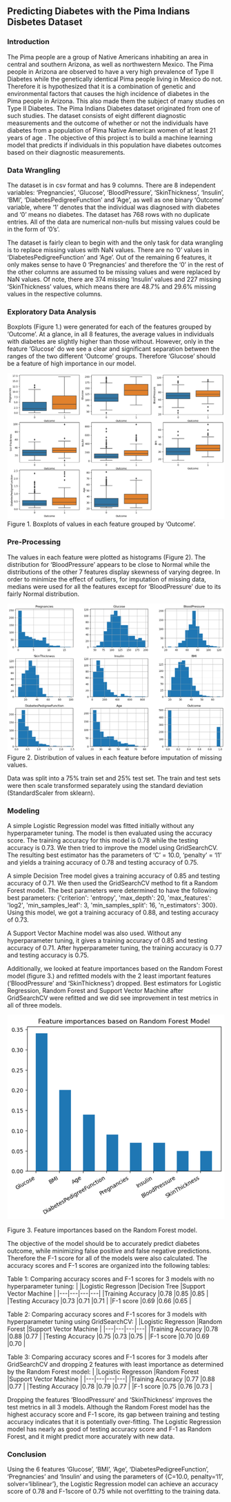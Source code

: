 ## Predicting Diabetes with the Pima Indians Disbetes Dataset

### Introduction

The Pima people are a group of Native Americans inhabiting an area in central and southern Arizona, as well as northwestern Mexico. The Pima people in Arizona are observed to have a very high prevalence of Type II Diabetes while the genetically identical Pima people living in Mexico do not. Therefore it is hypothesized that it is a combination of genetic and environmental factors that causes the high incidence of diabetes in the Pima people in Arizona. This also made them the subject of many studies on Type II Diabetes. The Pima Indians Diabetes dataset originated from one of such studies. The dataset consists of eight different diagnostic measurements and the outcome of whether or not the individuals have diabetes from a population of Pima Native American women of at least 21 years of age . The objective of this project is to build a machine learning model that predicts if individuals in this population have diabetes outcomes based on their diagnostic measurements. 

### Data Wrangling

The dataset is in csv format and has 9 columns. There are 8 independent variables: ‘Pregnancies’, ‘Glucose’, ‘BloodPressure’, ‘SkinThickness’, ‘Insulin’, ‘BMI’, ‘DiabetesPedigreeFunction’ and ‘Age’, as well as one binary ‘Outcome’ variable, where ‘1’ denotes that the individual was diagnosed with diabetes and ‘0’ means no diabetes. The dataset has 768 rows with no duplicate entries. All of the data are numerical non-nulls but missing values could be in the form of ‘0’s’. 

The dataset is fairly clean to begin with and the only task for data wrangling is to replace missing values with NaN values. There are no ‘0’ values in ‘DiabetesPedigreeFunction’ and ‘Age’. Out of the remaining  6 features, it only makes sense to have 0 ‘Pregnancies’ and therefore the ‘0’ in the rest of the other columns are assumed to be missing values and were replaced by NaN values. Of note, there are 374 missing ‘Insulin’ values and 227 missing ‘SkinThickness’ values, which means there are 48.7% and 29.6% missing values in the respective columns. 

### Exploratory Data Analysis

Boxplots (Figure 1.) were generated for each of the features grouped by ‘Outcome’.  At a glance, in all 8 features, the average values in individuals with diabetes are slightly higher than those without. However, only in the feature ‘Glucose’ do we see a clear and significant separation between the ranges of the two different ‘Outcome’ groups. Therefore ‘Glucose’ should be a feature of high importance in our model.

![Boxplots of values in each feature grouped by 'Outcome'.](https://github.com/chendub/Springboard/blob/main/Diabetes/images/box.png)
Figure 1. Boxplots of values in each feature grouped by ‘Outcome’.

### Pre-Processing

The values in each feature were plotted as histograms (Figure 2). The distribution for ‘BloodPressure’ appears to be close to Normal while the distributions of the other 7 features display skewness of varying degree. In order to minimize the effect of outliers, for imputation of missing data, medians were used for all the features except for ‘BloodPressure’ due to its fairly Normal distribution. 

![Distribution of values in each feature before imputation of missing values.](https://github.com/chendub/Springboard/blob/main/Diabetes/images/histo.png)
Figure 2. Distribution of values in each feature before imputation of missing values.

Data was split into a 75% train set and 25% test set. The train and test sets were then scale transformed separately using the standard deviation (StandardScaler from sklearn). 

### Modeling

A simple Logistic Regression model was fitted initially without any hyperparameter tuning. The model is then evaluated using the accuracy score.  The training accuracy for this model is 0.78 while the testing accuracy is 0.73. We then tried to improve the model using GridSearchCV. The resulting best estimator has the parameters of ‘C’ = 10.0, ‘penalty’ = ‘l1’ and yields a training accuracy of 0.78 and testing accuracy of 0.75.

A simple Decision Tree model gives a training accuracy of 0.85 and testing accuracy of 0.71. We then used the GridSearchCV method to fit a Random Forest model. The best parameters were determined to have the following best parameters:  {'criterion': 'entropy', 'max_depth': 20, 'max_features': 'log2', 'min_samples_leaf': 3, 'min_samples_split': 16, 'n_estimators': 300}. Using this model, we got a training accuracy of 0.88, and testing accuracy of 0.73.

A Support Vector Machine model was also used. Without any hyperparameter tuning, it gives a training accuracy of 0.85 and testing accuracy of 0.71. After hyperparameter tuning, the training accuracy is 0.77 and testing accuracy is 0.75.

Additionally, we looked at feature importances based on the Random Forest model (figure 3.) and refitted models with the 2 least important features (‘BloodPressure’ and ‘SkinThickness’) dropped. Best estimators for Logistic Regression, Random Forest and Support Vector Machine after GridSearchCV were refitted and we did see improvement in test metrics in all of three models. 

![Feature importances based on the Random Forest model.](https://github.com/chendub/Springboard/blob/main/Diabetes/images/featureimpotances.png)

Figure 3. Feature importances based on the Random Forest model.

The objective of the model should be to accurately predict diabetes outcome, while minimizing false positive and false negative predictions. Therefore the F-1 score for all of the models were also calculated.  The accuracy scores and F-1 scores are organized into the following tables:

Table 1: Comparing accuracy scores and F-1 scores for 3 models with no hyperparameter tuning:
|   |Logistic Regresson   |Decision Tree   |Support Vector Machine   |
|---|---|---|---|
|Training Accuracy  |0.78   |0.85   |0.85   |
|Testing Accuracy   |0.73   |0.71   |0.71   |
|F-1 score   |0.69   |0.66   |0.65   |

Table 2: Comparing accuracy scores and F-1 scores for 3 models with hyperparameter tuning using GridSearchCV:
|   |Logistic Regresson   |Random Forest   |Support Vector Machine   |
|---|---|---|---|
|Training Accuracy  |0.78   |0.88   |0.77   |
|Testing Accuracy   |0.75   |0.73   |0.75   |
|F-1 score   |0.70   |0.69   |0.70   |

Table 3: Comparing accuracy scores and F-1 scores for 3 models after GridSearchCV and dropping 2 features with least importance as determined by the Random Forest model:
|   |Logistic Regresson   |Random Forest   |Support Vector Machine   |
|---|---|---|---|
|Training Accuracy  |0.77   |0.88   |0.77   |
|Testing Accuracy   |0.78   |0.79   |0.77   |
|F-1 score   |0.75   |0.76   |0.73   |

Dropping the features ‘BloodPressure’ and ‘SkinThickness’ improves the test metrics in all 3 models. Although the Random Forest model has the highest accuracy score and F-1 score, its gap between training and testing accuracy indicates that it is potentially over-fitting. The Logistic Regression model has nearly as good of testing accuracy score and F-1 as Random Forest, and it might predict more accurately with new data.

### Conclusion

Using the 6 features ‘Glucose’, ‘BMI’, ‘Age’, ‘DiabetesPedigreeFunction’, ‘Pregnancies’ and ‘Insulin’ and using the parameters of {C=10.0, penalty=‘l1’, solver=‘liblinear’}, the Logistic Regression model can achieve an accuracy score of 0.78 and F-1score of 0.75 while not overfitting to the training data.  
